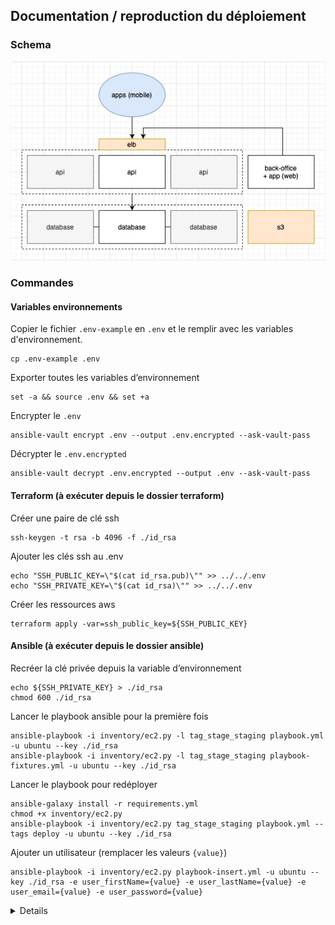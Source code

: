 ## Documentation / reproduction du déploiement

### Schema
![schema-infra](./schema-infra.jpg)

### Commandes

#### Variables environnements

Copier le fichier `.env-example` en `.env` et le remplir avec les variables d'environnement.
```
cp .env-example .env
```
Exporter toutes les variables d’environnement
```
set -a && source .env && set +a
```
Encrypter le `.env`
```
ansible-vault encrypt .env --output .env.encrypted --ask-vault-pass
```
Décrypter le `.env.encrypted`
```
ansible-vault decrypt .env.encrypted --output .env --ask-vault-pass
```

<!-- https://expo.io/@w3p2020g7/madu -->

#### Terraform (à exécuter depuis le dossier terraform)

Créer une paire de clé ssh
```
ssh-keygen -t rsa -b 4096 -f ./id_rsa
```
Ajouter les clés ssh au .env
```
echo "SSH_PUBLIC_KEY=\"$(cat id_rsa.pub)\"" >> ../../.env
echo "SSH_PRIVATE_KEY=\"$(cat id_rsa)\"" >> ../../.env
```
Créer les ressources aws
```
terraform apply -var=ssh_public_key=${SSH_PUBLIC_KEY}
```

#### Ansible (à exécuter depuis le dossier ansible)

Recréer la clé privée depuis la variable d’environnement
```
echo ${SSH_PRIVATE_KEY} > ./id_rsa
chmod 600 ./id_rsa
```
Lancer le playbook ansible pour la première fois
```
ansible-playbook -i inventory/ec2.py -l tag_stage_staging playbook.yml -u ubuntu --key ./id_rsa
ansible-playbook -i inventory/ec2.py -l tag_stage_staging playbook-fixtures.yml -u ubuntu --key ./id_rsa
```
Lancer le playbook pour redéployer
```
ansible-galaxy install -r requirements.yml
chmod +x inventory/ec2.py
ansible-playbook -i inventory/ec2.py tag_stage_staging playbook.yml --tags deploy -u ubuntu --key ./id_rsa
```
<!-- ansible -i inventory/ec2.py -m ping -u ubuntu --key ./id_rsa -->

Ajouter un utilisateur (remplacer les valeurs `{value}`)
```
ansible-playbook -i inventory/ec2.py playbook-insert.yml -u ubuntu --key ./id_rsa -e user_firstName={value} -e user_lastName={value} -e user_email={value} -e user_password={value}
```

<details>

Créer une paire de clé ssh
```
ssh-keygen -t rsa -b 4096 -f ./id_rsa
```
Ajouter les clés ssh au .env
```
echo "SSH_PUBLIC_KEY=\"$(cat id_rsa.pub)\"" >> ../.env
echo "SSH_PRIVATE_KEY=\"$(cat id_rsa)\"" >> ../.env
```
Créer les ressources aws
```
terraform apply -var=ssh_public_key=${SSH_PUBLIC_KEY}
```
Recréer la clé privée depuis la variable d’environnement
```
echo ${SSH_PRIVATE_KEY} > ./id_rsa
chmod 600 ./id_rsa
```
Lancer le playbook ansible pour la première fois
```
ansible-playbook -i inventory/ec2.py staging.yml -u ubuntu --key ./id_rsa
ansible-playbook -i inventory/ec2.py playbook-fixtures.yml -u ubuntu --key ./id_rsa
```
Lancer le playbook pour redéployer
```
ansible-playbook -i inventory/ec2.py staging.yml --tags deploy -u ubuntu --key ./id_rsa
```
Construire et pousser les images Docker en local
```
docker build -t $DOCKER_USERNAME/madu_api:latest ./api
docker push $DOCKER_USERNAME/madu_api:latest
docker build -t $DOCKER_USERNAME/madu_back-office:latest ./back-office --build-arg REACT_APP_API_URL=http://elb-1509450197.eu-west-2.elb.amazonaws.com
docker push $DOCKER_USERNAME/madu_back-office:latest
```
Remplacer les sauts de lignes par le charactère `\n`
```
awk -v ORS='\\n' '1' id_rsa >> ../.env
echo "SSH_PRIVATE_KEY=\"$(awk -v ORS='\\\\n' '1' id_rsa)\"" >> ../.env
```
Entrer dans un container docker
```
docker exec -it 220f53f15465 bash
```
Publier l’app sur expo
```
expo login
REACT_APP_API_URL=http://elb-1509450197.eu-west-2.elb.amazonaws.com && expo publish
```

</details>
